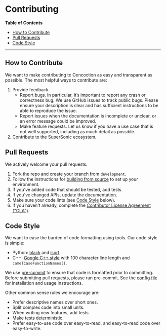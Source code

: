 # Contributing  <!-- omit in toc -->

**Table of Contents**

- [How to Contribute](#how-to-contribute)
- [Pull Requests](#pull-requests)
- [Code Style](#code-style)

---

## How to Contribute

We want to make contributing to Concoction as easy and transparent
as possible. The most helpful ways to contribute are:

1. Provide feedback.
   * Report bugs. In
     particular, it’s important to report any crash or correctness bug. We use
     GitHub issues to track public bugs. Please ensure your description is clear
     and has sufficient instructions to be able to reproduce the issue.
   * Report issues when the documentation is incomplete or unclear, or an error
     message could be improved.
   * Make feature requests. Let us know if you have a use case that is not well
     supported, including as much detail as possible.
1. Contribute to the SuperSonic ecosystem.

## Pull Requests

We actively welcome your pull requests.

1. Fork the repo and create
   your branch from `development`.
2. Follow the instructions for
   [building from source](./INSTALL.md)
   to set up your environment.
3. If you've added code that should be tested, add tests.
4. If you've changed APIs, update the documentation.
5. Make sure your code lints (see [Code Style](#code-style) below).
6. If you haven't already, complete the [Contributor License Agreement
   ("CLA")](#contributor-license-agreement-cla).

   
## Code Style

We want to ease the burden of code formatting using tools. Our code style
is simple:

* Python:
  [black](https://github.com/psf/black/blob/master/docs/the_black_code_style.md)
  and [isort](https://pypi.org/project/isort/).
* C++: [Google C++
  style](https://google.github.io/styleguide/cppguide.html) with 100
  character line length and `camelCaseFunctionNames()`.

We use [pre-commit](https://pre-commit.com/) to ensure that code is formatted
prior to committing. Before submitting pull requests, please run pre-commit. See
the [config file](/.pre-commit-config.yaml) for installation and usage
instructions.

Other common sense rules we encourage are:

* Prefer descriptive names over short ones.
* Split complex code into small units.
* When writing new features, add tests.
* Make tests deterministic.
* Prefer easy-to-use code over easy-to-read, and easy-to-read code over
  easy-to-write.
